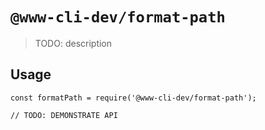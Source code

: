# `@www-cli-dev/format-path`

> TODO: description

## Usage

```
const formatPath = require('@www-cli-dev/format-path');

// TODO: DEMONSTRATE API
```
